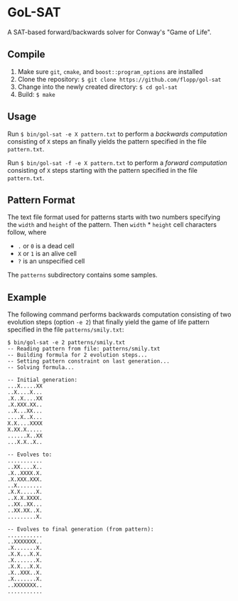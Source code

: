 # GoL-SAT

A SAT-based forward/backwards solver for Conway's "Game of Life".

## Compile

1. Make sure `git`, `cmake`, and `boost::program_options` are installed
2. Clone the repository: `$ git clone https://github.com/flopp/gol-sat`
3. Change into the newly created directory: `$ cd gol-sat`
2. Build: `$ make`

## Usage

Run `$ bin/gol-sat -e X pattern.txt` to perform a *backwards computation* consisting of `X` steps an finally yields the pattern specified in the file `pattern.txt`.

Run `$ bin/gol-sat -f -e X pattern.txt` to perform a *forward computation* consisting of `X` steps starting with the pattern specified in the file `pattern.txt`.

## Pattern Format
The text file format used for patterns starts with two numbers specifying the `width` and `height` of the pattern. Then `width` * `height` cell characters follow, where

- `.` or `0` is a dead cell
- `X` or `1` is an alive cell
- `?` is an unspecified cell

The `patterns` subdirectory contains some samples.

## Example
The following command performs backwards computation consisting of two evolution steps (option `-e 2`) that finally yield the game of life pattern specified in the file `patterns/smily.txt`:

```
$ bin/gol-sat -e 2 patterns/smily.txt
-- Reading pattern from file: patterns/smily.txt
-- Building formula for 2 evolution steps...
-- Setting pattern constraint on last generation...
-- Solving formula...

-- Initial generation:
...X.....XX
..X....X...
.X..X....XX
.X.XXX.XX..
..X...XX...
....X..X...
X.X....XXXX
X.XX.X.....
......X..XX
...X.X..X..

-- Evolves to:
...........
..XX....X..
.X..XXXX.X.
.X.XXX.XXX.
..X........
.X.X.....X.
..X.X.XXXX.
..XX..XX...
..XX.XX..X.
.........X.

-- Evolves to final generation (from pattern):
...........
..XXXXXXX..
.X.......X.
.X.X...X.X.
.X.......X.
.X.X...X.X.
.X..XXX..X.
.X.......X.
..XXXXXXX..
...........
```
